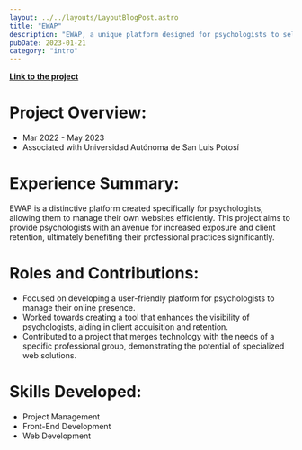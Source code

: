 ```yaml
---
layout: ../../layouts/LayoutBlogPost.astro
title: "EWAP"
description: "EWAP, a unique platform designed for psychologists to self-manage their websites effectively, enhancing exposure and client retention. A project that highlights skills in project management, front-end, and web development."
pubDate: 2023-01-21
category: "intro"
---
```



[**Link to the project**](https://www.youtube.com/watch?v=aSFHHA0VUsg)

# **Project Overview:**

- Mar 2022 - May 2023
- Associated with Universidad Autónoma de San Luis Potosí

# **Experience Summary:**
EWAP is a distinctive platform created specifically for psychologists, allowing them to manage their own websites efficiently. This project aims to provide psychologists with an avenue for increased exposure and client retention, ultimately benefiting their professional practices significantly.

# **Roles and Contributions:**
- Focused on developing a user-friendly platform for psychologists to manage their online presence.
- Worked towards creating a tool that enhances the visibility of psychologists, aiding in client acquisition and retention.
- Contributed to a project that merges technology with the needs of a specific professional group, demonstrating the potential of specialized web solutions.

# **Skills Developed:**
- Project Management
- Front-End Development
- Web Development
